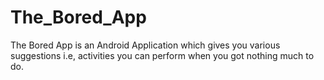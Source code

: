 # The_Bored_App
The Bored App is an Android Application which gives you various suggestions i.e, activities you can perform when you got nothing much to do.
